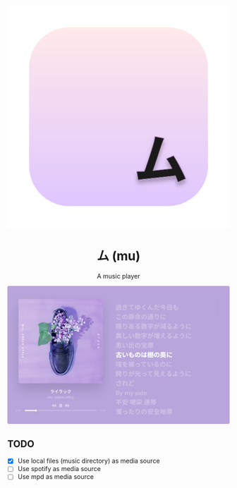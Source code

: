 <div align="center">

![logo](./assets/x256.svg)

# ム (mu)

A music player

</div>

![preview](./assets/preview.png)

## TODO

- [x] Use local files (music directory) as media source
- [ ] Use spotify as media source
- [ ] Use mpd as media source
